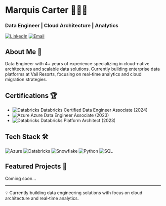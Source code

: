 # Marquis Carter 👨🏾‍💻
### Data Engineer | Cloud Architecture | Analytics

[![LinkedIn](https://img.shields.io/badge/LinkedIn-0077B5?style=for-the-badge&logo=linkedin&logoColor=white)](https://www.linkedin.com/in/marquis-c-45132325b/)
[![Email](https://img.shields.io/badge/Email-D14836?style=for-the-badge&logo=gmail&logoColor=white)](mailto:marq.dcarter@gmail.com)

## About Me 🚀
Data Engineer with 4+ years of experience specializing in cloud-native architectures and scalable data solutions. Currently building enterprise data platforms at Vail Resorts, focusing on real-time analytics and cloud migration strategies.

## Certifications 🏆
- ![Databricks](https://img.shields.io/badge/Databricks-FF3621?style=flat&logo=Databricks&logoColor=white) Databricks Certified Data Engineer Associate (2024)
- ![Azure](https://img.shields.io/badge/Azure-0089D6?style=flat&logo=microsoft-azure&logoColor=white) Azure Data Engineer Associate (2023)
- ![Databricks](https://img.shields.io/badge/Databricks-FF3621?style=flat&logo=Databricks&logoColor=white) Databricks Platform Architect (2023)

## Tech Stack 🛠️
![Azure](https://img.shields.io/badge/Azure-0089D6?style=for-the-badge&logo=microsoft-azure&logoColor=white)
![Databricks](https://img.shields.io/badge/Databricks-FF3621?style=for-the-badge&logo=Databricks&logoColor=white)
![Snowflake](https://img.shields.io/badge/Snowflake-29B5E8?style=for-the-badge&logo=snowflake&logoColor=white)
![Python](https://img.shields.io/badge/Python-3776AB?style=for-the-badge&logo=python&logoColor=white)
![SQL](https://img.shields.io/badge/SQL-4479A1?style=for-the-badge&logo=mysql&logoColor=white)

## Featured Projects 🌟
Coming soon...

---
💡 Currently building data engineering solutions with focus on cloud architecture and real-time analytics.
